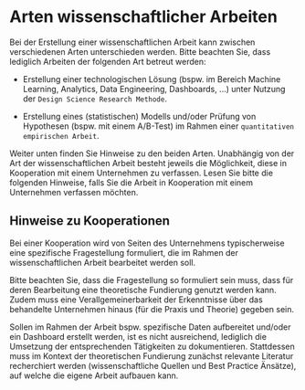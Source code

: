 # Arten wissenschaftlicher Arbeiten

Bei der Erstellung einer wissenschaftlichen Arbeit kann zwischen verschiedenen Arten unterschieden werden. Bitte beachten Sie, dass lediglich Arbeiten der folgenden Art betreut werden:

- Erstellung einer technologischen Lösung (bspw. im Bereich Machine Learning, Analytics, Data Engineering, Dashboards, ...) unter Nutzung der `Design Science Research Methode`.

- Erstellung eines (statistischen) Modells und/oder Prüfung von Hypothesen (bspw. mit einem A/B-Test) im Rahmen einer `quantitativen empirischen Arbeit`.

Weiter unten finden Sie Hinweise zu den beiden Arten. Unabhängig von der Art der wissenschaftlichen Arbeit besteht jeweils die Möglichkeit, diese in Kooperation mit einem Unternehmen zu verfassen. Lesen Sie bitte die folgenden Hinweise, falls Sie die Arbeit in Kooperation mit einem Unternehmen verfassen möchten.

## Hinweise zu Kooperationen

Bei einer Kooperation wird von Seiten des Unternehmens typischerweise eine spezifische Fragestellung formuliert, die im Rahmen der wissenschaftlichen Arbeit bearbeitet werden soll.

Bitte beachten Sie, dass die Fragestellung so formuliert sein muss, dass für deren Bearbeitung eine theoretische Fundierung genutzt werden kann. Zudem muss eine Verallgemeinerbarkeit der Erkenntnisse über das behandelte Unternehmen hinaus (für die Praxis und Theorie) gegeben sein.

Sollen im Rahmen der Arbeit bspw. spezifische Daten aufbereitet und/oder ein Dashboard erstellt werden, ist es nicht ausreichend, lediglich die Umsetzung der entsprechenden Tätigkeiten zu dokumentieren. Stattdessen muss im Kontext der theoretischen Fundierung zunächst relevante Literatur recherchiert werden (wissenschaftliche Quellen und Best Practice Änsätze), auf welche die eigene Arbeit aufbauen kann. 
